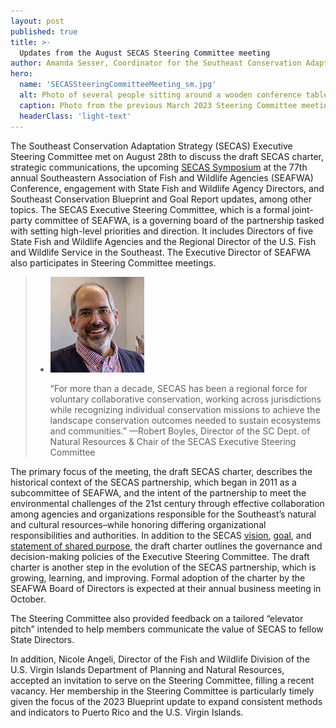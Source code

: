 ```yaml
---
layout: post
published: true
title: >-
  Updates from the August SECAS Steering Committee meeting
author: Amanda Sesser, Coordinator for the Southeast Conservation Adaptation Strategy
hero:
  name: 'SECASSteeringCommitteeMeeting_sm.jpg'
  alt: Photo of several people sitting around a wooden conference table in a meeting.
  caption: Photo from the previous March 2023 Steering Committee meeting in Christiansted, St. Croix, USVI. Photo by Amanda Sesser.
  headerClass: 'light-text'
---
```

The Southeast Conservation Adaptation Strategy (SECAS) Executive Steering Committee met on August 28th to discuss the draft SECAS charter, strategic communications, the upcoming [SECAS Symposium](https://secassoutheast.org/2023/08/29/Upcoming-symposium-at-2023-SEAFWA-Annual-Conference.html) at the 77th annual Southeastern Association of Fish and Wildlife Agencies (SEAFWA) Conference, engagement with State Fish and Wildlife Agency Directors, and Southeast Conservation Blueprint and Goal Report updates, among other topics. The SECAS Executive Steering Committee, which is a formal joint-party committee of SEAFWA, is a governing board of the partnership tasked with setting high-level priorities and direction. It includes Directors of five State Fish and Wildlife Agencies and the Regional Director of the U.S. Fish and Wildlife Service in the Southeast.<!--more--> The Executive Director of SEAFWA also participates in Steering Committee meetings.

<blockquote><ul class="staff-list">
  <li class="staff-member">
    <img src="https://raw.githubusercontent.com/USFWS/secas/gh-pages/images/RobertBoyles_150p.png">
    <div class="staff-info">
      <p>“For more than a decade, SECAS has been a regional force for voluntary collaborative conservation, working across jurisdictions while recognizing individual conservation missions to achieve the landscape conservation outcomes needed to sustain ecosystems and communities.” —Robert Boyles, Director of the SC Dept. of Natural Resources & Chair of the SECAS Executive Steering Committee</p>
    </div>
  </li></ul></blockquote>
  
The primary focus of the meeting, the draft SECAS charter, describes the historical context of the SECAS partnership, which began in 2011 as a subcommittee of SEAFWA, and the intent of the partnership to meet the environmental challenges of the 21st century through effective collaboration among agencies and organizations responsible for the Southeast’s natural and cultural resources–while honoring differing organizational responsibilities and authorities. In addition to the SECAS [vision](http://secassoutheast.org/about), [goal](http://secassoutheast.org/our-goal), and [statement of shared purpose](http://secassoutheast.org/pdf/SECAS_final_Purpose_Statement_approved_5-24-2021.pdf), the draft charter outlines the governance and decision-making policies of the Executive Steering Committee. The draft charter is another step in the evolution of the SECAS partnership, which is growing, learning, and improving. Formal adoption of the charter by the SEAFWA Board of Directors is expected at their annual business meeting in October.

The Steering Committee also provided feedback on a tailored “elevator pitch” intended to help members communicate the value of SECAS to fellow State Directors.

In addition, Nicole Angeli, Director of the Fish and Wildlife Division of the U.S. Virgin Islands Department of Planning and Natural Resources, accepted an invitation to serve on the Steering Committee, filling a recent vacancy. Her membership in the Steering Committee is particularly timely given the focus of the 2023 Blueprint update to expand consistent methods and indicators to Puerto Rico and the U.S. Virgin Islands.
